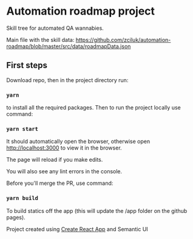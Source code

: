 
# Automation roadmap project

  
Skill tree for automated QA wannabies. 

Main file with the skill data: https://github.com/zciluk/automation-roadmap/blob/master/src/data/roadmapData.json  

## First steps

  
Download repo, then in the project directory run: 


###  `yarn`
to install all the required packages. Then to run the project locally use command:
  

###  `yarn start`
It should automatically open the browser, otherwise open [http://localhost:3000](http://localhost:3000) to view it in the browser.

The page will reload if you make edits.

You will also see any lint errors in the console.

  
  Before you'll merge the PR, use command:
  

###  `yarn build`

  

To build statics off the app (this will update the /app folder on the github pages).

  

Project created using [Create React App](https://github.com/facebook/create-react-app) and Semantic UI